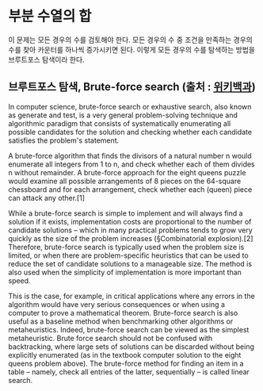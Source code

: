 # 부분 수열의 합

이 문제는 모든 경우의 수를 검토해야 한다. 모든 경우의 수 중 조건을 만족하는 경우의 수를 찾아 카운터를 하나씩 증가시키면 된다. 이렇게 모든 경우의 수를 탐색하는 방법을 브루트포스 탐색이라 한다.

## 브루트포스 탐색, Brute-force search (출처 : [위키백과](https://en.wikipedia.org/wiki/Brute-force_search))

In computer science, brute-force search or exhaustive search, also known as generate and test, is a very general problem-solving technique and algorithmic paradigm that consists of systematically enumerating all possible candidates for the solution and checking whether each candidate satisfies the problem's statement.



A brute-force algorithm that finds the divisors of a natural number n would enumerate all integers from 1 to n, and check whether each of them divides n without remainder. A brute-force approach for the eight queens puzzle would examine all possible arrangements of 8 pieces on the 64-square chessboard and for each arrangement, check whether each (queen) piece can attack any other.[1]

While a brute-force search is simple to implement and will always find a solution if it exists, implementation costs are proportional to the number of candidate solutions – which in many practical problems tends to grow very quickly as the size of the problem increases (§Combinatorial explosion).[2] Therefore, brute-force search is typically used when the problem size is limited, or when there are problem-specific heuristics that can be used to reduce the set of candidate solutions to a manageable size. The method is also used when the simplicity of implementation is more important than speed.

This is the case, for example, in critical applications where any errors in the algorithm would have very serious consequences or when using a computer to prove a mathematical theorem. Brute-force search is also useful as a baseline method when benchmarking other algorithms or metaheuristics. Indeed, brute-force search can be viewed as the simplest metaheuristic. Brute force search should not be confused with backtracking, where large sets of solutions can be discarded without being explicitly enumerated (as in the textbook computer solution to the eight queens problem above). The brute-force method for finding an item in a table – namely, check all entries of the latter, sequentially – is called linear search.